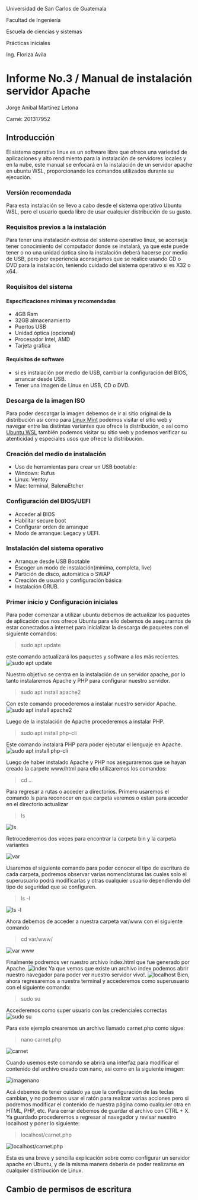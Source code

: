 Universidad de San Carlos de Guatemala

Facultad de Ingeniería

Escuela de ciencias y sistemas

Prácticas iniciales

Ing. Floriza Avila

# Informe No.3 / Manual de instalación servidor Apache

Jorge Anibal Martínez Letona

Carné: 201317952

## Introducción
El sistema operativo linux es un software libre que ofrece una variedad de aplicaciones y alto rendimiento para la instalación de servidores locales y en la nube, este manual se enfocará en la instalación de un servidor apache en ubuntu WSL, proporcionando los comandos utilizados durante su ejecución.

### Versión recomendada
Para esta instalación se llevo a cabo desde el sistema operativo Ubuntu WSL, pero el usuario queda libre de usar cualquier distribución de su gusto.

### Requisitos previos a la instalación
Para tener una instalación exitosa del sistema operativo linux, se aconseja tener conocimiento del computador donde se instalará, ya que este puede tener o no una unidad óptica sino la instalación deberá hacerse por medio de USB, pero por experiencia aconsejamos que se realice usando CD o DVD para la instalación, teniendo cuidado del sistema operativo si es X32 o x64.

### Requisitos del sistema
#### Especificaciones mínimas y recomendadas
- 4GB Ram
- 32GB almacenamiento
- Puertos USB
- Unidad óptica (opcional)
- Procesador Intel, AMD
- Tarjeta gráfica

#### Requisitos de software
- si es instalación por medio de USB, cambiar la configuración del BIOS, arrancar desde USB.
- Tener una imagen de Linux en USB, CD o DVD.

### Descarga de la imagen ISO
Para poder descargar la imagen debemos de ir al sitio original de la distribución así como para [Linux Mint](https://www.linuxmint.com/) podemos visitar el sitio web y navegar entre las distintas variantes que ofrece la distribución, o así como [Ubuntu WSL](https://ubuntu.com/desktop/wsl) también podemos visitar su sitio web y podemos verificar su atenticidad y especiales usos que ofrece la distribución.

### Creación del medio de instalación
- Uso de herramientas para crear un USB bootable:
- Windows: Rufus
- Linux: Ventoy
- Mac: terminal, BalenaEtcher

### Configuración del BIOS/UEFI
- Acceder al BIOS
- Habilitar secure boot
- Configurar orden de arranque
- Modo de arranque: Legacy y UEFI.

### Instalación del sistema operativo
- Arranque desde USB Bootable
- Escoger un modo de instalación(mínima, completa, live)
- Partición de disco, automática o SWAP
- Creación de usuario y configuración básica
- Instalación GRUB.

### Primer inicio y Configuración iniciales
Para poder comenzar a utilizar ubuntu debemos de actualizar los paquetes de aplicación que nos ofrece Ubuntu para ello debemos de asegurarnos de estar conectados a internet para inicializar la descarga de paquetes con el siguiente comandos:

> sudo apt update

este comando actualizará los paquetes y software a los más recientes.
![sudo apt update](./imagenes/sudoaptupdate.png)

Nuestro objetivo se centra en la instalación de un servidor apache, por lo tanto instalaremos Apache y PHP para configurar nuestro servidor.

> sudo apt install apache2

Con este comando procederemos a instalar nuestro servidor Apache.
![sudo apt install apache2](./imagenes/Apache.png)

Luego de la instalación de Apache procederemos a instalar PHP.

> sudo apt install php-cli

Este comando instalará PHP para poder ejecutar el lenguaje en Apache.
![sudo apt install php-cli](./imagenes/php.png)

Luego de haber instalado Apache y PHP nos aseguraremos que se hayan creado la carpete www/html para ello utilizaremos los comandos:

> cd ..

Para regresar a rutas o acceder a directorios. Primero usaremos el comando ls para reconocer en que carpeta veremos o estan para acceder en el directorio actualizar

> ls

![ls](./imagenes/LS1.png)

Retrocederemos dos veces para encontrar la carpeta bin y la carpeta variantes

![var](./imagenes/LS2.png)

Usaremos el siguiente comando para poder conocer el tipo de escritura de cada carpeta, podremos observar varias nomenclaturas las cuales solo el superusuario podrá modificarlas y otras cualquier usuario dependiendo del tipo de seguridad que se configuren.

> ls -l

![ls -l](./imagenes/vista.png)

Ahora debemos de acceder a nuestra carpeta var/www con el siguiente comando

> cd var/www/

![var www](./imagenes/www.png)

Finalmente podremos ver nuestro archivo index.html que fue generado por Apache.
![index](./imagenes/index.png)
Ya que vemos que existe un archivo index podemos abrir nuestro navegador para poder ver nuestro servidor vivo!.
![localhost](./imagenes/localhost.png)
Bien, ahora regresaremos a nuestra terminal y accederemos como superusuario con el siguiente comando:

> sudo su

Accederemos como super usuario con las credenciales correctas
![sudo su](./imagenes/sudosu.png)

Para este ejemplo crearemos un archivo llamado carnet.php como sigue:

> nano carnet.php

![carnet](./imagenes/nano.png)

Cuando usemos este comando se abrira una interfaz para modificar el contenido del archivo creado con nano, asi como en la siguiente imagen:

![imagenano](./imagenes/modificar.png)

Acá debemos de tener cuidado ya que la configuración de las teclas cambian, y no podremos usar el ratón para realizar varias acciones pero si podremos modificar el contenido de nuestra página como cualquier otra en HTML, PHP, etc. Para cerrar debemos de guardar el archivo con CTRL + X.
Ya guardado procederemos a regresar al navegador y revisar nuestro localhost y poner lo siguiente:

> localhost/carnet.php

![localhost/carnet.php](./imagenes/carnet.png)

Esta es una breve y sencilla explicación sobre como configurar un servidor apache en Ubuntu, y de la misma manera debería de poder realizarse en cualquier distribución de Linux.

## Cambio de permisos de escritura

